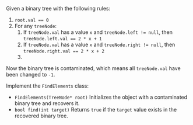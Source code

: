 Given a binary tree with the following rules:

1. `root.val == 0`
2. For any `treeNode`:
    1. If `treeNode.val` has a value `x` and `treeNode.left != null`, then `treeNode.left.val == 2 * x + 1`
    2. If `treeNode.val` has a value `x` and `treeNode.right != null`, then `treeNode.right.val == 2 * x + 2`
    3. 
Now the binary tree is contaminated, which means all `treeNode.val` have been changed to `-1`.

Implement the `FindElements` class:

- `FindElements(TreeNode* root)` Initializes the object with a contaminated binary tree and recovers it.
- `bool find(int target)` Returns `true` if the `target` value exists in the recovered binary tree.
